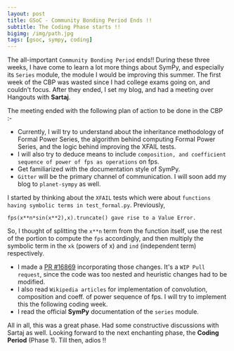 ```yaml
---
layout: post
title: GSoC - Community Bonding Period Ends !!
subtitle: The Coding Phase starts !!
bigimg: /img/path.jpg
tags: [gsoc, sympy, coding]
---
```


The all-important `Community Bonding Period` ends!! During these three weeks, I have come to learn a lot more things about SymPy, and especially its `Series` module, the module I would be improving this summer. The first week of the CBP was wasted since I had college exams going on, and couldn't focus. After they ended, I set my blog, and had a meeting over Hangouts with **Sartaj**. 

The meeting ended with the following plan of action to be done in the CBP :-

   - Currently, I will try to understand about the inheritance methodology of Formal Power Series, the algorithm behind computing Formal Power Series, and the logic behind improving the XFAIL tests.
   - I will also try to deduce means to include `composition, and coefficient sequence of power of fps as operations` on fps.
   - Get familiarized with the documentation style of SymPy.
   - `Gitter` will be the primary channel of communication. I will soon add my blog to `planet-sympy` as well.
   
I started by thinking about the `XFAIL` tests which were about `functions having symbolic terms in test_formal.py`. Previously,
```
fps(x**n*sin(x**2),x).truncate() gave rise to a Value Error.
```
So, I thought of splitting the `x**n` term from the function itself, use the rest of the portion to compute the `fps` accordingly, and then multiply the symbolic term in the `xk` (powers of x) and `ind` (independent term) respectively.

   - I made a [PR #16869](https://github.com/sympy/sympy/pull/16869) incorporating those changes. It's a `WIP Pull request`, since the code was too nested and heuristic changes had to be modified.
   - I also read `Wikipedia articles` for implementation of convolution, composition and coeff. of power sequence of fps. I will try to implement this the following coding week.
   - I read the official **SymPy** documentation of the `series` module.
   
   All in all, this was a great phase. Had some constructive discussions with Sartaj as well. Looking forward to the next enchanting phase, the **Coding Period** (Phase 1). Till then, adios !!
